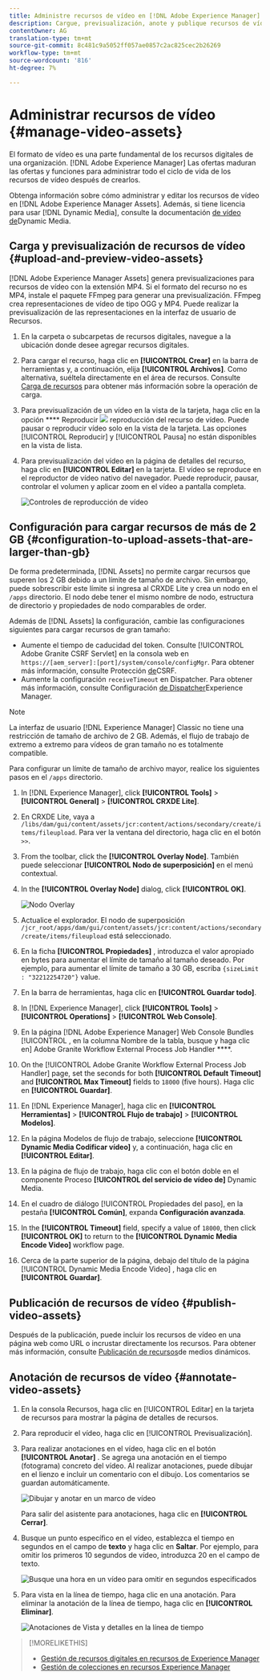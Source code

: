 ```yaml
---
title: Administre recursos de vídeo en [!DNL Adobe Experience Manager].
description: Cargue, previsualización, anote y publique recursos de vídeo en [!DNL Adobe Experience Manager].
contentOwner: AG
translation-type: tm+mt
source-git-commit: 8c481c9a5052ff057ae0857c2ac825cec2b26269
workflow-type: tm+mt
source-wordcount: '816'
ht-degree: 7%

---
```



# Administrar recursos de vídeo {#manage-video-assets}

El formato de vídeo es una parte fundamental de los recursos digitales de una organización. [!DNL Adobe Experience Manager] Las ofertas maduran las ofertas y funciones para administrar todo el ciclo de vida de los recursos de vídeo después de crearlos.

Obtenga información sobre cómo administrar y editar los recursos de vídeo en [!DNL Adobe Experience Manager Assets]. Además, si tiene licencia para usar [!DNL Dynamic Media], consulte la documentación [de vídeo de](/help/assets/video.md)Dynamic Media.

## Carga y previsualización de recursos de vídeo {#upload-and-preview-video-assets}

[!DNL Adobe Experience Manager Assets] genera previsualizaciones para recursos de vídeo con la extensión MP4. Si el formato del recurso no es MP4, instale el paquete FFmpeg para generar una previsualización. FFmpeg crea representaciones de vídeo de tipo OGG y MP4. Puede realizar la previsualización de las representaciones en la interfaz de usuario de Recursos.

1. En la carpeta o subcarpetas de recursos digitales, navegue a la ubicación donde desee agregar recursos digitales.
1. Para cargar el recurso, haga clic en **[!UICONTROL Crear]** en la barra de herramientas y, a continuación, elija **[!UICONTROL Archivos]**. Como alternativa, suéltela directamente en el área de recursos. Consulte [Carga de recursos](managing-assets-touch-ui.md#uploading-assets) para obtener más información sobre la operación de carga.
1. Para previsualización de un vídeo en la vista de la tarjeta, haga clic en la opción **** Reproducir ![](assets/do-not-localize/play.png) reproducción del recurso de vídeo. Puede pausar o reproducir vídeo solo en la vista de la tarjeta. Las opciones [!UICONTROL Reproducir] y [!UICONTROL Pausa] no están disponibles en la vista de lista.

1. Para previsualización del vídeo en la página de detalles del recurso, haga clic en **[!UICONTROL Editar]** en la tarjeta. El vídeo se reproduce en el reproductor de vídeo nativo del navegador. Puede reproducir, pausar, controlar el volumen y aplicar zoom en el vídeo a pantalla completa.

   ![Controles de reproducción de vídeo](assets/video-playback-controls.png)

## Configuración para cargar recursos de más de 2 GB {#configuration-to-upload-assets-that-are-larger-than-gb}

De forma predeterminada, [!DNL Assets] no permite cargar recursos que superen los 2 GB debido a un límite de tamaño de archivo. Sin embargo, puede sobrescribir este límite si ingresa al CRXDE Lite y crea un nodo en el `/apps` directorio. El nodo debe tener el mismo nombre de nodo, estructura de directorio y propiedades de nodo comparables de order.

Además de [!DNL Assets] la configuración, cambie las configuraciones siguientes para cargar recursos de gran tamaño:

* Aumente el tiempo de caducidad del token. Consulte [!UICONTROL Adobe Granite CSRF Servlet] en la consola web en `https://[aem_server]:[port]/system/console/configMgr`. Para obtener más información, consulte Protección [de](/help/sites-developing/csrf-protection.md)CSRF.
* Aumente la configuración `receiveTimeout` en Dispatcher. Para obtener más información, consulte Configuración [de Dispatcher](https://docs.adobe.com/content/help/en/experience-manager-dispatcher/using/configuring/dispatcher-configuration.html#renders-options)Experience Manager.

>[!NOTE]
>
>La interfaz de usuario [!DNL Experience Manager] Classic no tiene una restricción de tamaño de archivo de 2 GB. Además, el flujo de trabajo de extremo a extremo para vídeos de gran tamaño no es totalmente compatible.

Para configurar un límite de tamaño de archivo mayor, realice los siguientes pasos en el `/apps` directorio.

1. In [!DNL Experience Manager], click **[!UICONTROL Tools]** > **[!UICONTROL General]** > **[!UICONTROL CRXDE Lite]**.
1. En CRXDE Lite, vaya a `/libs/dam/gui/content/assets/jcr:content/actions/secondary/create/items/fileupload`. Para ver la ventana del directorio, haga clic en el botón `>>`.
1. From the toolbar, click the **[!UICONTROL Overlay Node]**. También puede seleccionar **[!UICONTROL Nodo de superposición]** en el menú contextual.
1. In the **[!UICONTROL Overlay Node]** dialog, click **[!UICONTROL OK]**.

   ![Nodo Overlay](assets/overlay-node-path.png)

1. Actualice el explorador. El nodo de superposición `/jcr_root/apps/dam/gui/content/assets/jcr:content/actions/secondary/create/items/fileupload` está seleccionado.
1. En la ficha **[!UICONTROL Propiedades]** , introduzca el valor apropiado en bytes para aumentar el límite de tamaño al tamaño deseado. Por ejemplo, para aumentar el límite de tamaño a 30 GB, escriba `{sizeLimit : "32212254720"}` value.

1. En la barra de herramientas, haga clic en **[!UICONTROL Guardar todo]**.
1. In [!DNL Experience Manager], click **[!UICONTROL Tools]** > **[!UICONTROL Operations]** > **[!UICONTROL Web Console]**.
1. En la página [!DNL Adobe Experience Manager] Web Console Bundles [!UICONTROL , en la columna Nombre de la tabla, busque y haga clic en] Adobe Granite Workflow External Process Job Handler ****.
1. On the [!UICONTROL Adobe Granite Workflow External Process Job Handler] page, set the seconds for both **[!UICONTROL Default Timeout]** and **[!UICONTROL Max Timeout]** fields to `18000` (five hours). Haga clic en **[!UICONTROL Guardar]**.
1. En [!DNL Experience Manager], haga clic en **[!UICONTROL Herramientas]** > **[!UICONTROL Flujo de trabajo]** > **[!UICONTROL Modelos]**.
1. En la página Modelos de flujo de trabajo, seleccione **[!UICONTROL Dynamic Media Codificar vídeo]** y, a continuación, haga clic en **[!UICONTROL Editar]**.
1. En la página de flujo de trabajo, haga clic con el botón doble en el componente Proceso **[!UICONTROL del servicio de vídeo de]** Dynamic Media.
1. En el cuadro de diálogo [!UICONTROL Propiedades del paso], en la pestaña **[!UICONTROL Común]**, expanda **Configuración avanzada**.
1. In the **[!UICONTROL Timeout]** field, specify a value of `18000`, then click **[!UICONTROL OK]** to return to the **[!UICONTROL Dynamic Media Encode Video]** workflow page.
1. Cerca de la parte superior de la página, debajo del título de la página [!UICONTROL Dynamic Media Encode Video] , haga clic en **[!UICONTROL Guardar]**.

## Publicación de recursos de vídeo {#publish-video-assets}

Después de la publicación, puede incluir los recursos de vídeo en una página web como URL o incrustar directamente los recursos. Para obtener más información, consulte [Publicación de recursos](/help/assets/publishing-dynamicmedia-assets.md)de medios dinámicos.

## Anotación de recursos de vídeo {#annotate-video-assets}

1. En la consola Recursos, haga clic en [!UICONTROL Editar] en la tarjeta de recursos para mostrar la página de detalles de recursos.
1. Para reproducir el vídeo, haga clic en [!UICONTROL Previsualización].
1. Para realizar anotaciones en el vídeo, haga clic en el botón **[!UICONTROL Anotar]** . Se agrega una anotación en el tiempo (fotograma) concreto del vídeo. Al realizar anotaciones, puede dibujar en el lienzo e incluir un comentario con el dibujo. Los comentarios se guardan automáticamente.

   ![Dibujar y anotar en un marco de vídeo](assets/annotate-video.png)

   Para salir del asistente para anotaciones, haga clic en **[!UICONTROL Cerrar]**.

1. Busque un punto específico en el vídeo, establezca el tiempo en segundos en el campo de **texto** y haga clic en **Saltar**. Por ejemplo, para omitir los primeros 10 segundos de vídeo, introduzca 20 en el campo de texto.

   ![Busque una hora en un vídeo para omitir en segundos especificados](assets/seek-in-video.png)

1. Para vista en la línea de tiempo, haga clic en una anotación. Para eliminar la anotación de la línea de tiempo, haga clic en **[!UICONTROL Eliminar]**.

   ![Anotaciones de Vista y detalles en la línea de tiempo](assets/timeline-view-annotation.png)

>[!MORELIKETHIS]
>
>* [Gestión de recursos digitales en recursos de Experience Manager](/help/assets/managing-assets-touch-ui.md)
>* [Gestión de colecciones en recursos Experience Manager](/help/assets/managing-collections-touch-ui.md)

